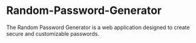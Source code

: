 # Random-Password-Generator
The Random Password Generator is a web application designed to create secure and customizable passwords.

